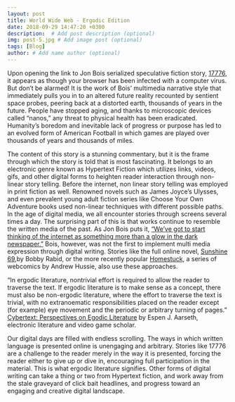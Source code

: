 ```yaml
---
layout: post
title: World Wide Web - Ergodic Edition
date: 2018-09-29 14:47:20 +0300
description:  # Add post description (optional)
img: post-5.jpg # Add image post (optional)
tags: [Blog]
author: # Add name author (optional)
---
```

  Upon opening the link to Jon Bois serialized speculative fiction story, [17776](https://www.sbnation.com/a/17776-football/), it appears as though your browser has been infected with a computer virus. But don’t be alarmed! It is the work of Bois’ multimedia narrative style that immediately pulls you in to an altered future reality recounted by sentient space probes, peering back at a distorted earth, thousands of years in the future. People have stopped aging, and thanks to microscopic devices called “nanos,” any threat to physical health has been eradicated. Humanity’s boredom and inevitable lack of progress or purpose has led to an evolved form of American Football in which games are played over thousands of years and thousands of miles. 
	
The content of this story is a stunning commentary, but it is the frame through which the story is told that is most fascinating. It belongs to an electronic genre known as Hypertext Fiction which utilizes links, videos, gifs, and other digital forms to heighten reader interaction through non-linear story telling. Before the internet, non linear story telling was employed in print fiction as well. Renowned novels such as James Joyce’s Ulysses, and even prevalent young adult fiction series like Choose Your Own Adventure books used non-linear techniques with different possible paths. In the age of digital media, we all encounter stories through screens several times a day. The surprising part of this is that works continue to resemble the written media of the past. As Jon Bois puts it, [“We’ve got to start thinking of the internet as something more than a glow in the dark newspaper.”](https://www.sbnation.com/2017/7/24/16003968/17776-questions-and-answers) Bois, however, was not the first to implement multi media expression through digital writing. Stories like the full online novel, [Sunshine 69](http://www.brown.edu/Administration/News_Bureau/1995-96/95-175.html),by Bobby Rabid, or the more recently popular [Homestuck](https://www.homestuck.com/), a series of webcomics by Andrew Hussie, also use these approaches. 
	
  “In ergodic literature, nontrivial effort is required to allow the reader to traverse the text. If 	ergodic literature is to make sense as a concept, there must also be non-ergodic literature, where the effort to traverse the text is trivial, with no extranoematic responsibilities placed on the reader except (for example) eye movement and the periodic or arbitrary turning of pages.” [Cybertext: Perspectives on Egodic Literature](https://en.wikipedia.org/wiki/Ergodic_literature) by Espen J. Aarseth, electronic literature and video game scholar. 

  Our digital days are filled with endless scrolling. The ways in which written language is presented online is unengaging and arbitrary. Stories like 17776 are a challenge to the reader merely in the way it is presented, forcing the reader either to give up or dive in, encouraging full participation in the material. This is what ergodic literature signifies. Other forms of digital writing can take a thing or two from Hypertext fiction, and work away from the stale graveyard of click bait headlines, and progress toward an engaging and creative digital landscape. 
	


